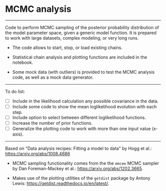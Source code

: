 # MCMC analysis #

- - - -

Code to perform MCMC sampling of the posterior probability distribution of the model parameter space, given a generic model function. It is prepared to work with large datasets, complex modeling, or very long runs.

* The code allows to start, stop, or load existing chains.

* Statistical chain analysis and plotting functions are included in the notebook.

* Some mock data (with outliers) is provided to test the MCMC analysis code, as well as a mock data generator.

- - - -

To do list:

- [ ] Include in the likelihood calculation any possible covariance in the data.
- [ ] Include some code to show the mean loglikelihood evolution with each step.
- [ ] Include option to select between different loglikelihood functions.
- [ ] Increase the number of prior functions.
- [ ] Generalize the plotting code to work with more than one input value (x-axis).

- - - -

Based on "Data analysis recipes: Fitting a model to data" by Hogg et al.: https://arxiv.org/abs/1008.4686

* MCMC sampling functionality comes from the the `emcee` MCMC sampler by Dan Foreman-Mackey et al.: https://arxiv.org/abs/1202.3665.

* Makes use of the plotting utilities of the `getdist` package by Antony Lewis: https://getdist.readthedocs.io/en/latest/.